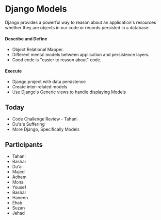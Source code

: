 # Django Models

Django provides a powerful way to reason about an application's resources whether they are objects in our code or records persisted in a database.

#### Describe and Define

- Object Relational Mapper.
- Different mental models between application and persistence layers.
- Good code is "easier to reason about" code.

#### Execute

- Django project with data persistence
- Create inter-related models
- Use Django's Generic views to handle displaying Models

## Today
- Code Challenge Review - Tahani
- Du'a's Suffering
- More Django, Specifically Models

## Participants
 - Tahani
 - Bashar
 - Du'a
 - Majed
 - Adham
 - Mona
 - Yousef
 - Bashar
 - Haneen
 - Ehab
 - Suzan
 - Jehad